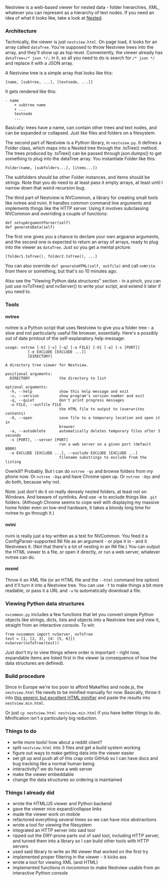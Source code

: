 Nestview is a web-based viewer for nested data - folder hierarchies, XML, whatever you can represent as a hierarchy of text nodes. If you need an idea of what it looks like, take a look at [Nested](http://orteil.dashnet.org/nested).

### Architecture

Technically, the viewer is just `nestview.html`. On page load, it looks for an array called `dataTree`. You're supposed to throw Nestview trees into the array, and they'll show up as top-level. Conveniently, the viewer already has `dataTree=/* json */;` in it, so all you need to do is search for `/* json */` and replace it with a JSON array.

A Nestview tree is a simple array that looks like this:

	[name, [subtree, ...], [textnode, ...]]

It gets rendered like this:

	- name
		+ subtree name
		+ ...
		textnode
		...

Basically: trees have a name, can contain other trees and text nodes, and can be expanded or collapsed. Just like files and folders on a filesystem.

The second part of Nestview is a Python library, in `nestview.py`. It defines a Folder class, which maps into a Nested tree through the .toTree() method. The trees produced by .toTree() can be passed through json.dumps() to get something to plug into the dataTree array. You instantiate Folder like this:

	Folder(name, [subfolders...], [items...])

The subfolders should be other Folder instances, and items should be strings. Note that you do need to at least pass it empty arrays, at least until I narrow down that weird recursion bug.

The third part of Nestview is NVCommon, a library for creating small tools like nvtree and nvini. It handles common command line arguments and implements things like the HTTP server. Using it involves subclassing NVCommon and overriding a couple of functions:

	def setupArgumentParser(self)
	def generateData(self)

The first one gives you a chance to declare your own argparse arguments, and the second one is expected to return an array of arrays, ready to plug into the viewer as `dataTree`. Just so you get a mental picture:

	[folder1.toTree(), folder2.toTree(), ...]

You can also override `def generateHTML(self, outfile)` and call `nvWrite` from there or something, but that's so 10 minutes ago.

Also see the "Viewing Python data structures" section - in a pinch, you can just use nvToTree() and nvServer() to write your script, and extend it later if you need to.


### Tools

#### nvtree

nvtree is a Python script that uses Nestview to give you a folder tree - a slow and not particularly useful file browser, essentially. Here's a possibly out of date printout of the self-explanatory help message:

	usage: nvtree [-h] [-v] [-q] [-o FILE] [-O] [-a] [-s [PORT]]
              [-e EXCLUDE [EXCLUDE ...]]
              [DIRECTORY]

	A directory tree viewer for Nestview.

	positional arguments:
	  DIRECTORY             the directory to list

	optional arguments:
	  -h, --help            show this help message and exit
	  -v, --version         show program's version number and exit
	  -q, --quiet           don't print progress messages
	  -o FILE, --outfile FILE
	                        the HTML file to output to (overwrites contents)
	  -O, --open            save file to a temporary location and open it in
	                        browser
	  -a, --autodelete      automatically deletes temporary files after 3 seconds
	  -s [PORT], --server [PORT]
	                        run a web server on a given port (default 8000)
	  -e EXCLUDE [EXCLUDE ...], --exclude EXCLUDE [EXCLUDE ...]
	                        filename substrings to exclude from the listing

Overkill? Probably. But I can do `nvtree -qs` and browse folders from my phone now. Or `nvtree -Oqa` and have Chrome open up. Or `nvtree -Oqs` and do both, because why not.

Note: just don't do it on really densely nested folders, at least not on Windows. And beware of symlinks. And use -e to exclude things like `.git` folders. (Although Chrome seems to cope well with displaying my massive home folder even on low-end hardware, it takes a bloody long time for nvtree to go through it.)

#### nvini

nvini is really just a toy written as a test for NVCommon. You feed it a ConfigParser-supported INI file as an argument - or pipe it in - and it Nestviews it. (Not that there's a lot of nesting in an INI file.) You can output the HTML viewer to a file, or open it directly, or run a web server, whatever nvtree can do.

#### nvxml

Throw it an XML file (or an HTML file and the `--html` command line option) and it'll turn it into a Nestview tree. You can use `-T` to make things a bit more readable, or pass it a URL and `-u` to automatically download a file.


### Viewing Python data structures

`nvcommon.py` includes a few functions that let you convert simple Python objects like strings, dicts, lists and objects into a Nestview tree and view it, straight from an interactive console. To wit:

	from nvcommon import nvServer, nvToTree
	test = [1, [2, 3], {4: [5, 6]}]
	nvServer(nvToTree(test))

Just don't try to view things where order is important - right now, expandable items are listed first in the viewer (a consequence of how the data structures are defined).


### Build procedure

Since in Europe we're too poor to afford Makefiles and node.js, the `nestview.html` file needs to be minified manually for now. Basically, throw it into [this generic but excellent HTML minifier](http://kangax.github.io/html-minifier/) and paste the results into `nestview.min.html`.

Or just `cp nestview.html nestview.min.html` if you have better things to do. Minification isn't a particularly big reduction.


### Things to do

* write more tools! how about a reddit client?
* split `nestview.html` into 3 files and get a build system working
* figure out ways to make getting data into the viewer easier
* set git up and push all of this crap onto GitHub so I can have docs and bug tracking like a normal human being
* interactivity? we do have a web server
* make the viewer embeddable
* change the data structures so ordering is maintained


### Things I already did

* wrote the HTML/JS viewer and Python backend
* gave the viewer nice expand/collapse links
* made the viewer work on mobile
* refactored everything several times so we can have nice abstractions
* wrote a tool for viewing the filesystem
* integrated an HTTP server into said tool
* ripped out the DRY-prone parts out of said tool, including HTTP server, and turned them into a library so I can build other tools with HTTP servers
* used said library to write an INI viewer that worked on the first try
* implemented proper filtering in the viewer - it kicks ass
* wrote a tool for viewing XML (and HTML)
* implemented functions in nvcommon to make Nestview usable from an interactive Python console